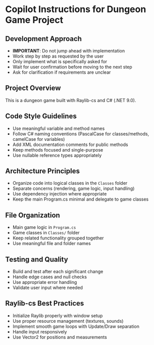# Copilot Instructions for Dungeon Game Project

## Development Approach
- **IMPORTANT**: Do not jump ahead with implementation
- Work step by step as requested by the user
- Only implement what is specifically asked for
- Wait for user confirmation before moving to the next step
- Ask for clarification if requirements are unclear

## Project Overview
This is a dungeon game built with Raylib-cs and C# (.NET 9.0).

## Code Style Guidelines
- Use meaningful variable and method names
- Follow C# naming conventions (PascalCase for classes/methods, camelCase for variables)
- Add XML documentation comments for public methods
- Keep methods focused and single-purpose
- Use nullable reference types appropriately

## Architecture Principles
- Organize code into logical classes in the `Classes` folder
- Separate concerns (rendering, game logic, input handling)
- Use dependency injection where appropriate
- Keep the main Program.cs minimal and delegate to game classes

## File Organization
- Main game logic in `Program.cs`
- Game classes in `Classes/` folder
- Keep related functionality grouped together
- Use meaningful file and folder names

## Testing and Quality
- Build and test after each significant change
- Handle edge cases and null checks
- Use appropriate error handling
- Validate user input where needed

## Raylib-cs Best Practices
- Initialize Raylib properly with window setup
- Use proper resource management (textures, sounds)
- Implement smooth game loops with Update/Draw separation
- Handle input responsively
- Use Vector2 for positions and measurements
